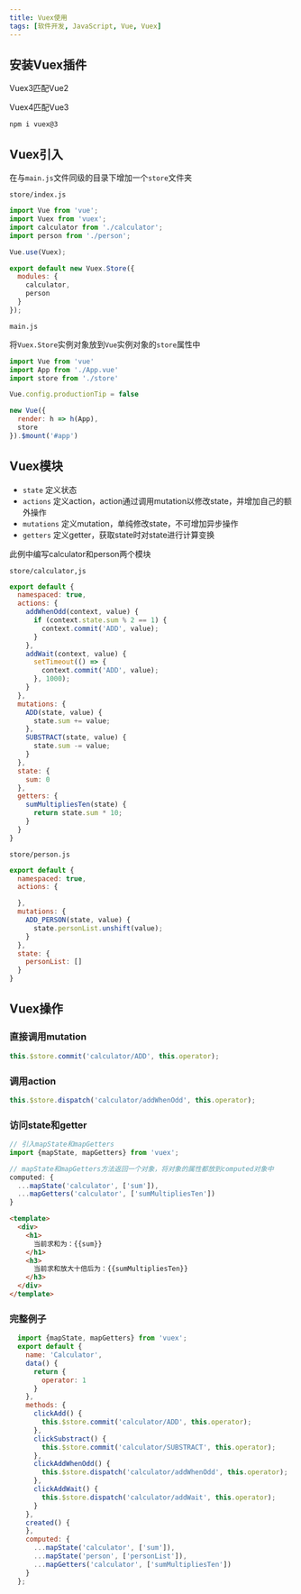 ```yaml
---
title: Vuex使用
tags: [软件开发, JavaScript, Vue, Vuex]
---
```


## 安装Vuex插件

Vuex3匹配Vue2

Vuex4匹配Vue3

```shell
npm i vuex@3
```

## Vuex引入

在与`main.js`文件同级的目录下增加一个`store`文件夹

`store/index.js`

```js
import Vue from 'vue';
import Vuex from 'vuex';
import calculator from './calculator';
import person from './person';

Vue.use(Vuex);

export default new Vuex.Store({
  modules: {
    calculator,
    person
  }
});
```

`main.js`

将`Vuex.Store`实例对象放到`Vue`实例对象的`store`属性中

```js
import Vue from 'vue'
import App from './App.vue'
import store from './store'

Vue.config.productionTip = false

new Vue({
  render: h => h(App),
  store
}).$mount('#app')

```



## Vuex模块

* `state` 定义状态
* `actions` 定义action，action通过调用mutation以修改state，并增加自己的额外操作
* `mutations` 定义mutation，单纯修改state，不可增加异步操作
* `getters` 定义getter，获取state时对state进行计算变换

此例中编写calculator和person两个模块

`store/calculator,js`

```js
export default {
  namespaced: true,
  actions: {
    addWhenOdd(context, value) {
      if (context.state.sum % 2 == 1) {
        context.commit('ADD', value);
      }
    },
    addWait(context, value) {
      setTimeout(() => {
        context.commit('ADD', value);
      }, 1000);
    }
  },
  mutations: {
    ADD(state, value) {
      state.sum += value;
    },
    SUBSTRACT(state, value) {
      state.sum -= value;
    }
  },
  state: {
    sum: 0
  },
  getters: {
    sumMultipliesTen(state) {
      return state.sum * 10;
    }
  }
}
```

`store/person.js`

```js
export default {
  namespaced: true,
  actions: {

  },
  mutations: {
    ADD_PERSON(state, value) {
      state.personList.unshift(value);
    }
  },
  state: {
    personList: []
  }
}
```



## Vuex操作

### 直接调用mutation

```js
this.$store.commit('calculator/ADD', this.operator);
```

### 调用action

```js
this.$store.dispatch('calculator/addWhenOdd', this.operator);
```

### 访问state和getter

```js
// 引入mapState和mapGetters
import {mapState, mapGetters} from 'vuex';
```

```js
// mapState和mapGetters方法返回一个对象，将对象的属性都放到computed对象中
computed: {
  ...mapState('calculator', ['sum']),
  ...mapGetters('calculator', ['sumMultipliesTen'])
}
```

```html
<template>
  <div>
    <h1>
      当前求和为：{{sum}}
    </h1>
    <h3>
      当前求和放大十倍后为：{{sumMultipliesTen}}
    </h3>
  </div>
</template>
```

### 完整例子

```js
  import {mapState, mapGetters} from 'vuex';
  export default {
    name: 'Calculator',
    data() {
      return {
        operator: 1
      }
    },
    methods: {
      clickAdd() {
        this.$store.commit('calculator/ADD', this.operator);
      },
      clickSubstract() {
        this.$store.commit('calculator/SUBSTRACT', this.operator);
      },
      clickAddWhenOdd() {
        this.$store.dispatch('calculator/addWhenOdd', this.operator);
      },
      clickAddWait() {
        this.$store.dispatch('calculator/addWait', this.operator);
      }
    },
    created() {
    },
    computed: {
      ...mapState('calculator', ['sum']),
      ...mapState('person', ['personList']),
      ...mapGetters('calculator', ['sumMultipliesTen'])
    }
  };
```

